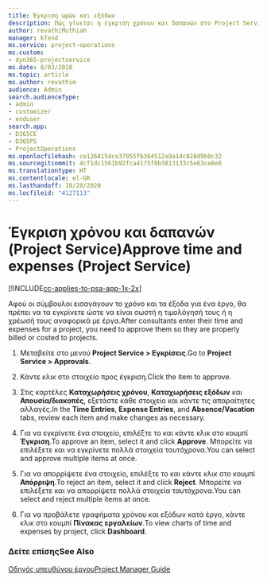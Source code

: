 ```yaml
---
title: Έγκριση ωρών και εξόδων
description: Πώς γίνεται η έγκριση χρόνου και δαπανών στο Project Service
author: revathiMuthiah
manager: kfend
ms.service: project-operations
ms.custom:
- dyn365-projectservice
ms.date: 8/03/2018
ms.topic: article
ms.author: revathim
audience: Admin
search.audienceType:
- admin
- customizer
- enduser
search.app:
- D365CE
- D365PS
- ProjectOperations
ms.openlocfilehash: ce126815dce37055fb364512a9a14c828d9b0c32
ms.sourcegitcommit: 4cf1dc1561b92fca4175f0b3813133c5e63ce8e6
ms.translationtype: HT
ms.contentlocale: el-GR
ms.lasthandoff: 10/28/2020
ms.locfileid: "4127113"
---
```

# <a name="approve-time-and-expenses-project-service"></a><span data-ttu-id="b9d2e-103">Έγκριση χρόνου και δαπανών (Project Service)</span><span class="sxs-lookup"><span data-stu-id="b9d2e-103">Approve time and expenses (Project Service)</span></span>

[!INCLUDE[cc-applies-to-psa-app-1x-2x](../includes/cc-applies-to-psa-app-1x-2x.md)]

<span data-ttu-id="b9d2e-104">Αφού οι σύμβουλοι εισαγάγουν το χρόνο και τα έξοδα για ένα έργο, θα πρέπει να τα εγκρίνετε ώστε να είναι σωστή η τιμολόγησή τους ή η χρέωσή τους αναφορικά με έργα.</span><span class="sxs-lookup"><span data-stu-id="b9d2e-104">After consultants enter their time and expenses for a project, you need to approve them so they are properly billed or costed to projects.</span></span>  
  
1.  <span data-ttu-id="b9d2e-105">Μεταβείτε στο μενού **Project Service > Εγκρίσεις**.</span><span class="sxs-lookup"><span data-stu-id="b9d2e-105">Go to **Project Service > Approvals**.</span></span>  
  
2.  <span data-ttu-id="b9d2e-106">Κάντε κλικ στο στοιχείο προς έγκριση.</span><span class="sxs-lookup"><span data-stu-id="b9d2e-106">Click the item to approve.</span></span>  
  
3.  <span data-ttu-id="b9d2e-107">Στις καρτέλες **Καταχωρήσεις χρόνου**, **Καταχωρήσεις εξόδων** και **Απουσία/διακοπές**, εξετάστε κάθε στοιχείο και κάντε τις απαραίτητες αλλαγές.</span><span class="sxs-lookup"><span data-stu-id="b9d2e-107">In the **Time Entries**, **Expense Entries**, and **Absence/Vacation** tabs, review each item and make changes as necessary.</span></span>  
  
4.  <span data-ttu-id="b9d2e-108">Για να εγκρίνετε ένα στοιχείο, επιλέξτε το και κάντε κλικ στο κουμπί **Έγκριση**.</span><span class="sxs-lookup"><span data-stu-id="b9d2e-108">To approve an item, select it and click **Approve**.</span></span> <span data-ttu-id="b9d2e-109">Μπορείτε να επιλέξετε και να εγκρίνετε πολλά στοιχεία ταυτόχρονα.</span><span class="sxs-lookup"><span data-stu-id="b9d2e-109">You can select and approve multiple items at once.</span></span>  
  
5.  <span data-ttu-id="b9d2e-110">Για να απορρίψετε ένα στοιχείο, επιλέξτε το και κάντε κλικ στο κουμπί **Απόρριψη**.</span><span class="sxs-lookup"><span data-stu-id="b9d2e-110">To reject an item, select it and click **Reject**.</span></span> <span data-ttu-id="b9d2e-111">Μπορείτε να επιλέξετε και να απορρίψετε πολλά στοιχεία ταυτόχρονα.</span><span class="sxs-lookup"><span data-stu-id="b9d2e-111">You can select and reject multiple items at once.</span></span>  
  
6.  <span data-ttu-id="b9d2e-112">Για να προβάλετε γραφήματα χρόνου και εξόδων κατά έργο, κάντε κλικ στο κουμπί **Πίνακας εργαλείων**.</span><span class="sxs-lookup"><span data-stu-id="b9d2e-112">To view charts of time and expenses by project, click **Dashboard**.</span></span>  
  
### <a name="see-also"></a><span data-ttu-id="b9d2e-113">Δείτε επίσης</span><span class="sxs-lookup"><span data-stu-id="b9d2e-113">See Also</span></span>  
 [<span data-ttu-id="b9d2e-114">Οδηγός υπευθύνου έργου</span><span class="sxs-lookup"><span data-stu-id="b9d2e-114">Project Manager Guide</span></span>](../psa/project-manager-guide.md)
